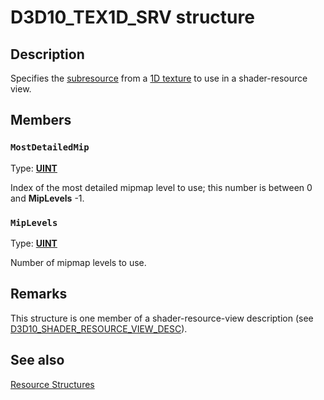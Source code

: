 # D3D10_TEX1D_SRV structure

## Description

Specifies the [subresource](https://learn.microsoft.com/windows/desktop/direct3d10/d3d10-graphics-programming-guide-resources-types) from a [1D texture](https://learn.microsoft.com/windows/desktop/direct3d10/d3d10-graphics-programming-guide-resources-types) to use in a shader-resource view.

## Members

### `MostDetailedMip`

Type: **[UINT](https://learn.microsoft.com/windows/desktop/WinProg/windows-data-types)**

Index of the most detailed mipmap level to use; this number is between 0 and **MipLevels** -1.

### `MipLevels`

Type: **[UINT](https://learn.microsoft.com/windows/desktop/WinProg/windows-data-types)**

Number of mipmap levels to use.

## Remarks

This structure is one member of a shader-resource-view description (see [D3D10_SHADER_RESOURCE_VIEW_DESC](https://learn.microsoft.com/windows/desktop/api/d3d10/ns-d3d10-d3d10_shader_resource_view_desc)).

## See also

[Resource Structures](https://learn.microsoft.com/windows/desktop/direct3d10/d3d10-graphics-reference-resource-structures)